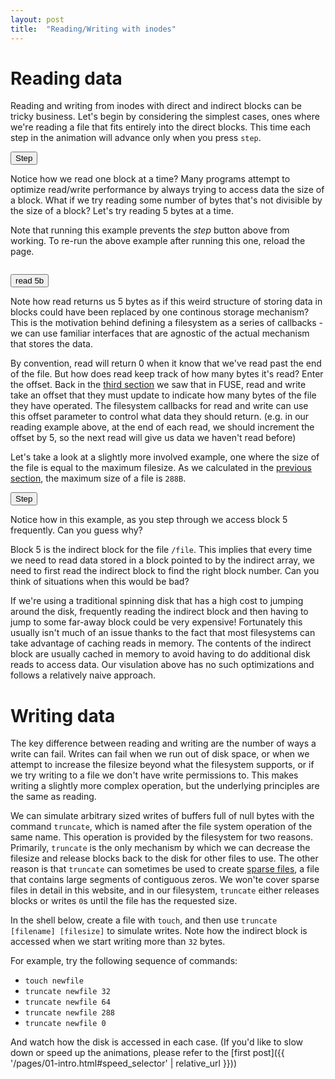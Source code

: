 ```yaml
---
layout: post
title:  "Reading/Writing with inodes"
---
```


# Reading data

<script type="module" src="{{ '/js/pages/06-reading-and-writing/1.mjs' | relative_url }}"></script>

Reading and writing from inodes with direct and indirect blocks can be tricky business.
Let's begin by considering the simplest cases, ones where we're reading a file that fits entirely into the direct blocks.
This time each step in the animation will advance only when you press `step`.

<div id='shell_1'></div>
<canvas id='canvas_1'></canvas>
<button onclick='step_fs_1()'>Step</button>

Notice how we read one block at a time?
Many programs attempt to optimize read/write performance by always trying to access data the size of a block.
What if we try reading some number of bytes that's not divisible by the size of a block?
Let's try reading 5 bytes at a time.

Note that running this example prevents the _step_ button above from working.
To re-run the above example after running this one, reload the page.

<pre id='5b_read'></pre>
<button onclick='step_5b_read()'>read 5b</button>

Note how read returns us 5 bytes as if this weird structure of storing data in blocks could have been replaced by one continous storage mechanism?
This is the motivation behind defining a filesystem as a series of callbacks - we can use familiar interfaces that are agnostic of the actual mechanism that stores the data.

By convention, read will return 0 when it know that we've read past the end of the file. But how does read keep track of how many bytes it's read?
Enter the offset.
Back in the [third section](/pages/03-file-api.html) we saw that in FUSE, read and write take an offset that they must update to indicate how many bytes of the file they have operated.
The filesystem callbacks for read and write can use this offset parameter to control what data they should return.
(e.g. in our reading example above, at the end of each read, we should increment the offset by 5, so the next read will give us data we haven't read before)

Let's take a look at a slightly more involved example, one where the size of the file is equal to the maximum filesize.
As we calculated in the [previous section](/pages/05-inodes.html), the maximum size of a file is `288B`.

<div id='shell_2'></div>
<canvas id='canvas_2'></canvas>
<button onclick='step_fs_2()'>Step</button>
<script type="module" src="{{ '/js/pages/06-reading-and-writing/2.mjs' | relative_url }}"></script>

Notice how in this example, as you step through we access block 5 frequently.
Can you guess why?

Block 5 is the indirect block for the file `/file`.
This implies that every time we need to read data stored in a block pointed to by the indirect array, we need to first read the indirect block to find the right block number.
Can you think of situations when this would be bad?

If we're using a traditional spinning disk that has a high cost to jumping around the disk, frequently reading the indirect block and then having to jump to some far-away block could be very expensive!
Fortunately this usually isn't much of an issue thanks to the fact that most filesystems can take advantage of caching reads in memory.
The contents of the indirect block are usually cached in memory to avoid having to do additional disk reads to access data.
Our visulation above has no such optimizations and follows a relatively naive approach.

# Writing data

The key difference between reading and writing are the number of ways a write can fail.
Writes can fail when we run out of disk space, or when we attempt to increase the filesize beyond what the filesystem supports, or if we try writing to a file we don't have write permissions to.
This makes writing a slightly more complex operation, but the underlying principles are the same as reading.

We can simulate arbitrary sized writes of buffers full of null bytes with the command `truncate`, which is named after the file system operation of the same name.
This operation is provided by the filesystem for two reasons.
Primarily, `truncate` is the only mechanism by which we can decrease the filesize and release blocks back to the disk for other files to use.
The other reason is that `truncate` can sometimes be used to create [sparse files](https://en.wikipedia.org/wiki/Sparse_file), a file that contains large segments of contiguous zeros.
We won'te cover sparse files in detail in this website, and in our filesystem, `truncate` either releases blocks or writes `0`s until the file has the requested size.

In the shell below, create a file with `touch`, and then use `truncate [filename] [filesize]` to simulate writes. Note how the indirect block is accessed when we start writing more than `32` bytes.

For example, try the following sequence of commands:

+ `touch newfile`
+ `truncate newfile 32`
+ `truncate newfile 64`
+ `truncate newfile 288`
+ `truncate newfile 0`

And watch how the disk is accessed in each case.
(If you'd like to slow down or speed up the animations, please refer to the [first post]({{ '/pages/01-intro.html#speed_selector' | relative_url }}))

<div id='shell_3'></div>
<canvas id='canvas_3'></canvas>
<script type="module" src="{{ '/js/pages/06-reading-and-writing/3.mjs' | relative_url }}"></script>
